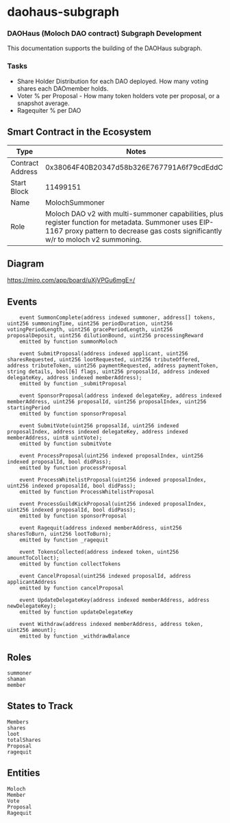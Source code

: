 # daohaus-subgraph

### DAOHaus (Moloch DAO contract) Subgraph Development
This documentation supports the building of the DAOHaus subgraph.

### Tasks
* Share Holder Distribution for each DAO deployed. How many voting shares each DAOmember holds.
* Voter % per Proposal  - How many token holders vote per proposal, or a snapshot average.
* Ragequiter % per DAO


## Smart Contract in the Ecosystem

| Type             | Notes                                                                                                                                                                                   |
| ---------------- | ----------------------------------------------------------------------------------------------------------------------------------------------------------------------------------------- |
| Contract Address | 0x38064F40B20347d58b326E767791A6f79cdEddCe                                                                                                                                                |
| Start Block      | 11499151                                                                                                                                                                                  |
| Name             | MolochSummoner                                                                                                                                                                            |
| Role             | Moloch DAO v2 with multi-summoner capabilities, plus register function for metadata. Summoner uses EIP-1167 proxy pattern to decrease gas costs significantly w/r to moloch v2 summoning. |

## Diagram
https://miro.com/app/board/uXjVPGu6mgE=/

## Events
```
    event SummonComplete(address indexed summoner, address[] tokens, uint256 summoningTime, uint256 periodDuration, uint256 votingPeriodLength, uint256 gracePeriodLength, uint256 proposalDeposit, uint256 dilutionBound, uint256 processingReward
    emitted by function summonMoloch
    
    event SubmitProposal(address indexed applicant, uint256 sharesRequested, uint256 lootRequested, uint256 tributeOffered, address tributeToken, uint256 paymentRequested, address paymentToken, string details, bool[6] flags, uint256 proposalId, address indexed delegateKey, address indexed memberAddress);
    emitted by function _submitProposal
        
    event SponsorProposal(address indexed delegateKey, address indexed memberAddress, uint256 proposalId, uint256 proposalIndex, uint256 startingPeriod
    emitted by function sponsorProposal
    
    event SubmitVote(uint256 proposalId, uint256 indexed proposalIndex, address indexed delegateKey, address indexed memberAddress, uint8 uintVote);
    emitted by function submitVote
    
    event ProcessProposal(uint256 indexed proposalIndex, uint256 indexed proposalId, bool didPass);
    emitted by function processProposal
    
    event ProcessWhitelistProposal(uint256 indexed proposalIndex, uint256 indexed proposalId, bool didPass);
    emitted by function ProcessWhitelistProposal
    
    event ProcessGuildKickProposal(uint256 indexed proposalIndex, uint256 indexed proposalId, bool didPass);
    emitted by function sponsorProposal
    
    event Ragequit(address indexed memberAddress, uint256 sharesToBurn, uint256 lootToBurn);
    emitted by function _ragequit
    
    event TokensCollected(address indexed token, uint256 amountToCollect);
    emitted by function collectTokens
    
    event CancelProposal(uint256 indexed proposalId, address applicantAddress
    emitted by function cancelProposal
    
    event UpdateDelegateKey(address indexed memberAddress, address newDelegateKey);
    emitted by function updateDelegateKey
    
    event Withdraw(address indexed memberAddress, address token, uint256 amount);
    emitted by function _withdrawBalance    
```

## Roles
```
summoner
shaman
member
```

## States to Track
```
Members
shares
loot
totalShares
Proposal
ragequit
```

## Entities
```
Moloch
Member
Vote
Proposal
Ragequit
```
